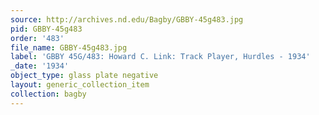 ```yaml
---
source: http://archives.nd.edu/Bagby/GBBY-45g483.jpg
pid: GBBY-45g483
order: '483'
file_name: GBBY-45g483.jpg
label: 'GBBY 45G/483: Howard C. Link: Track Player, Hurdles - 1934'
_date: '1934'
object_type: glass plate negative
layout: generic_collection_item
collection: bagby
---
```


